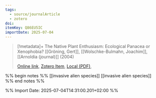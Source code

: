 ```yaml
---
tags:
  - source/journalArticle
  - zotero
doi: 
itemKey: Q86EU5IC
importDate: 2025-07-04
---
```

>[!metadata]+
> The Native Plant Enthusiasm: Ecological Panacea or Xenophobia?
> [[Gröning, Gert]], [[Wolschke-Bulmahn, Joachim]], 
> [[Arnoldia (journal)]] (2004)
> 
> [Online link](), [Zotero Item](zotero://select/library/items/Q86EU5IC), [Local (PDF)](file://C:/Users/aburg/Documents/references/zotero/storage/PL3LD75Y/_NativePlant.pdf), 

%% begin notes %%
[[invasive alien species]] [[invasive alien species]]
%% end notes %%

%% Import Date: 2025-07-04T14:31:00.201+02:00 %%
